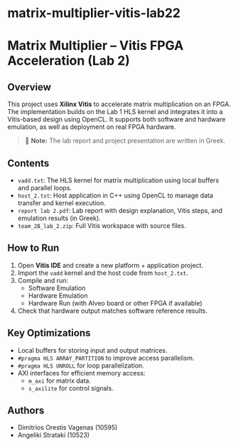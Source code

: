 # matrix-multiplier-vitis-lab22
# Matrix Multiplier – Vitis FPGA Acceleration (Lab 2)

## Overview
This project uses **Xilinx Vitis** to accelerate matrix multiplication on an FPGA. The implementation builds on the Lab 1 HLS kernel and integrates it into a Vitis-based design using OpenCL. It supports both software and hardware emulation, as well as deployment on real FPGA hardware.

> 📘 **Note:** The lab report and project presentation are written in Greek.

## Contents
- `vadd.txt`: The HLS kernel for matrix multiplication using local buffers and parallel loops.
- `host_2.txt`: Host application in C++ using OpenCL to manage data transfer and kernel execution.
- `report lab 2.pdf`: Lab report with design explanation, Vitis steps, and emulation results (in Greek).
- `team_2B_lab_2.zip`: Full Vitis workspace with source files.

## How to Run
1. Open **Vitis IDE** and create a new platform + application project.
2. Import the `vadd` kernel and the host code from `host_2.txt`.
3. Compile and run:
   - Software Emulation
   - Hardware Emulation
   - Hardware Run (with Alveo board or other FPGA if available)
4. Check that hardware output matches software reference results.

## Key Optimizations
- Local buffers for storing input and output matrices.
- `#pragma HLS ARRAY_PARTITION` to improve access parallelism.
- `#pragma HLS UNROLL` for loop parallelization.
- AXI interfaces for efficient memory access:
  - `m_axi` for matrix data.
  - `s_axilite` for control signals.

## Authors
- Dimitrios Orestis Vagenas (10595)
- Angeliki Strataki (10523)
